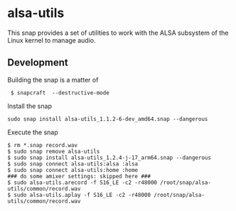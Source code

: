 # alsa-utils

This snap provides a set of utilities to work with the ALSA subsystem
of the Linux kernel to manage audio.

## Development

Building the snap is a matter of

```
 $ snapcraft  --destructive-mode
```

Install the snap
```
sudo snap install alsa-utils_1.1.2-6-dev_amd64.snap --dangerous
```

Execute the snap
```
$ rm *.snap record.wav
$ sudo snap remove alsa-utils
$ sudo snap install alsa-utils_1.2.4-j-17_arm64.snap --dangerous
$ sudo snap connect alsa-utils:alsa :alsa
$ sudo snap connect alsa-utils:home :home
### do some amixer settings: skipped here ###
$ sudo alsa-utils.arecord -f S16_LE -c2 -r48000 /root/snap/alsa-utils/common/record.wav
$ sudo alsa-utils.aplay -f S16_LE -c2 -r48000 /root/snap/alsa-utils/common/record.wav
```
